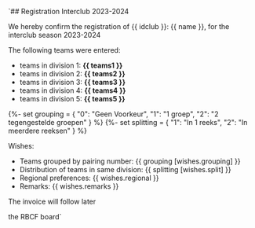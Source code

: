 `## Registration Interclub 2023-2024

We hereby confirm the registration of {{ idclub }}: {{ name }},  for the interclub season 2023-2024

The following teams were entered:

  - teams in division 1: **{{ teams1 }}**
  - teams in division 2: **{{ teams2 }}**
  - teams in division 3: **{{ teams3 }}**
  - teams in division 4: **{{ teams4 }}**
  - teams in division 5: **{{ teams5 }}**



{%- set grouping = {
    "0": "Geen Voorkeur",
    "1": "1 groep",
    "2": "2 tegengestelde groepen"
}  %}
{%- set splitting = {
    "1": "In 1 reeks",
    "2": "In meerdere reeksen"
}  %}


Wishes:

 - Teams grouped by pairing number: {{ grouping [wishes.grouping] }}
 - Distribution of teams in same division: {{ splitting [wishes.split] }}
 - Regional preferences: {{ wishes.regional }}
 - Remarks: {{ wishes.remarks }}
 
The invoice will follow later

the RBCF board`